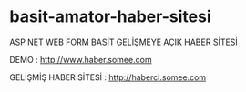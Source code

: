 # basit-amator-haber-sitesi

ASP NET WEB FORM BASİT GELİŞMEYE AÇIK HABER SİTESİ

DEMO : http://www.haber.somee.com

GELİŞMİŞ HABER SİTESİ : http://haberci.somee.com
